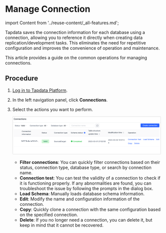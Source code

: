 # Manage Connection
import Content from '../reuse-content/_all-features.md';

<Content />

Tapdata saves the connection information for each database using a connection, allowing you to reference it directly when creating data replication/development tasks. This eliminates the need for repetitive configuration and improves the convenience of operation and maintenance. 

This article provides a guide on the common operations for managing connections.

## Procedure

1. [Log in to Tapdata Platform](log-in.md).

2. In the left navigation panel, click **Connections**.

3. Select the actions you want to perform.

   ![](../images/manage_connections.png)

   * **Filter connections**: You can quickly filter connections based on their status, connection type, database type, or search by connection name.
   * **Connection test**: You can test the validity of a connection to check if it is functioning properly. If any abnormalities are found, you can troubleshoot the issue by following the prompts in the dialog box.
   * **Load Schema**: Manually loads database schema information.
   * **Edit**: Modify the name and configuration information of the connection.
   * **Copy**: Quickly clone a connection with the same configuration based on the specified connection.
   * **Delete**: If you no longer need a connection, you can delete it, but keep in mind that it cannot be recovered.





